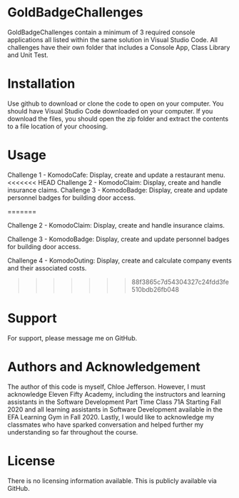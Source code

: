 # GoldBadgeChallenges
GoldBadgeChallenges contain a minimum of 3 required console applications all listed within the same solution in Visual Studio Code. All challenges have their own folder that includes a Console App, Class Library and Unit Test.

# Installation
Use github to download or clone the code to open on your computer. You should have Visual Studio Code downloaded on your computer. If you download the files, you should open the zip folder and extract the contents to a file location of your choosing.

# Usage
Challenge 1 - KomodoCafe: Display, create and update a restaurant menu.
<<<<<<< HEAD
Challenge 2 - KomodoClaim: Display, create and handle insurance claims.
Challenge 3 - KomodoBadge: Display, create and update personnel badges for building door access.

=======

Challenge 2 - KomodoClaim: Display, create and handle insurance claims.

Challenge 3 - KomodoBadge: Display, create and update personnel badges for building door access.

Challenge 4 - KomodoOuting: Display, create and calculate company events and their associated costs.

>>>>>>> 88f3865c7d54304327c24fdd3fe510bdb26fb048
# Support
For support, please message me on GitHub.

# Authors and Acknowledgement
The author of this code is myself, Chloe Jefferson. However, I must acknowledge Eleven Fifty Academy, including the instructors and learning assistants in the Software Development Part Time Class 71A Starting Fall 2020 and all learning assistants in Software Development available in the EFA Learning Gym in Fall 2020. Lastly, I would like to acknowledge my classmates who have sparked conversation and helped further my understanding so far throughout the course.

# License
There is no licensing information available. This is publicly available via GitHub.
   
